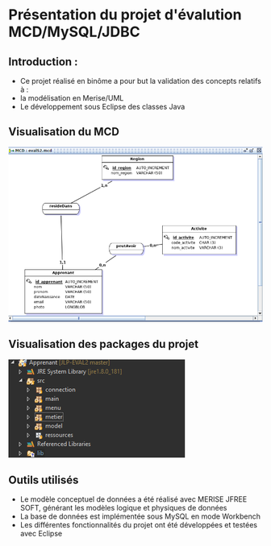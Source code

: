 # Présentation du projet d'évalution MCD/MySQL/JDBC
## Introduction :
* Ce projet réalisé en binôme a pour but la validation des concepts relatifs à : 
* la modélisation en Merise/UML
* Le développement sous Eclipse des classes Java

## Visualisation du MCD
![MCD](https://github.com/laurentpicardLP2/JLP-EVAL2/blob/master/Apprenant/src/ressources/MCD_bd_apprenant.png)

## Visualisation des packages du projet
![Package](https://github.com/laurentpicardLP2/JLP-EVAL2/blob/master/Apprenant/src/ressources/package_bd_apprenant.PNG?raw=true)

## Outils utilisés
* Le modèle conceptuel de données a été réalisé avec MERISE JFREE SOFT, générant les modèles logique et physiques de données
* La base de données est implémentée sous MySQL en mode Workbench
* Les différentes fonctionnalités du projet ont été développées et testées avec Eclipse
      
